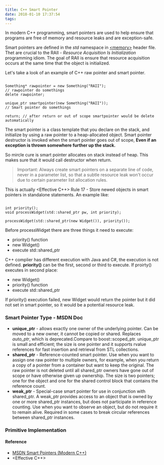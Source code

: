 ```yaml
---
title: C++ Smart Pointer
date: 2018-01-10 17:37:54
tags:
---
```


In modern C++ programming, smart pointers are used to help ensure that programs are free of memory and resource leaks and are exception-safe.

Smart pointers are defined in the *std* namespace in [&lt;memory&gt;](http://www.cplusplus.com/reference/memory/) header file. Thet are crucial to the RAII - *Resource Acquisition Is Initialization* programming idiom. The goal of RAII is ensure that resource acquisition occurs at the same time that the object is initialized.

Let's take a look of an example of C++ raw pointer and smart pointer.

<pre><code class="c++">
Something* rawpointer = new Something("RAII");
// rawpointer do somethings
delete rawpointer;

unique_ptr<Something> smartpointer(new Something("RAII"));
// Smart pointer do somethings

return; // after return or out of scope smartpointer would be delete automatically
</code></pre>

The smart pointer is a class template that you declare on the stack, and initialize by using a raw pointer to a heap-allocated object. Smart pointer destructor is invoked when the smart pointer goes out of scope, **Even if an exception is thrown somewhere further up the stack.**

So mircle cure is smart pointer allocates on stack instead of heap. This makes sure that it would call destructor when return.

> Important: Always create smart pointers on a separate line of code, never in a parameter list, so that a subtle resource leak won't occur due to certain parameter list allocation rules.

This is actually <Effective C++> Rule 17 - Store newed objects in smart pointers in standalone statements. An example like:

<pre><code class="c++">
int priority();
void processWidget(std::shared_ptr<Widget> pw, int priority);

processWidget(std::shared_ptr<Widget>(new Widget()), priority());
</code></pre>
 
 Before processWidget there are three things it need to execute:
 
* priority() function
* new Widget()
* execute std::shared_ptr
 
C++ complier has different execution with Java and C#, the execution is not defined. **priority()** can be the first, second or third to execute. If proirty() executes in second place:
 
* new Widget()
* priority() function
* execute std::shared_ptr
 
If priority() execution failed, new Widget would return the pointer but it did not set in smart pointer, so it would be a potential  resource leak.

### Smart Pointer Type - MSDN Doc

* **unique_ptr** - allows exactly one owner of the underlying pointer. Can be moved to a new owner, it cannot be copied or shared. Replaces *auto_ptr*, which is deprecated.Compare to boost::scoped_ptr. unique_ptr is small and efficient; the size is one pointer and it supports rvalue references for fast insertion and retrieval from STL collections.
* **shared_ptr** - Reference-counted smart pointer. Use when you want to assign one raw pointer to multiple owners, for example, when you return a copy of a pointer from a container but want to keep the original. The raw pointer is not deleted until all shared_ptr owners have gone out of scope or have otherwise given up ownership. The size is two pointers; one for the object and one for the shared control block that contains the reference count. 
* **weak_ptr** - Special-case smart pointer for use in conjunction with shared_ptr. A weak_ptr provides access to an object that is owned by one or more shared_ptr instances, but does not participate in reference counting. Use when you want to observe an object, but do not require it to remain alive. Required in some cases to break circular references between shared_ptr instances.


### Primitive Implementation



#### Reference

* [MSDN Smart Pointers (Modern C++)](https://msdn.microsoft.com/en-us/library/hh279674.aspx)
* <Effective C++>